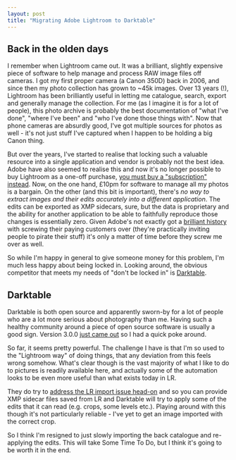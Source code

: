 ```yaml
---
layout: post
title: "Migrating Adobe Lightroom to Darktable"
---
```


## Back in the olden days

I remember when Lightroom came out. It was a brilliant, slightly expensive piece of software to help manage and process RAW image files off cameras. I got my first proper camera (a Canon 350D) back in 2006, and since then my photo collection has grown to ~45k images. Over 13 years (!), Lightroom has been brilliantly useful in letting me catalogue, search, export and generally manage the collection. For me (as I imagine it is for a lot of people), this photo archive is probably the best documentation of "what I've done", "where I've been" and "who I've done those things with". Now that phone cameras are absurdly good, I've got multiple sources for photos as well - it's not just stuff I've captured when I happen to be holding a big Canon thing.

But over the years, I've started to realise that locking such a valuable resource into a single application and vendor is probably not the best idea. Adobe have also seemed to realise this and now it's no longer possible to buy Lightroom as a one-off purchase, [you must buy a "subscription" instead](https://www.adobe.com/uk/creativecloud/plans.html?promoid=VG52KLH7&mv=other). Now, on the one hand, £10pm for software to manage all my photos is a bargain. On the other (and this bit is important), there's *no way to extract images and their edits accurately into a different application*. The edits can be exported as XMP sidecars, sure, but the data is proprietary and the ability for another application to be able to faithfully reproduce those changes is essentially zero. Given Adobe's not exactly got a [brilliant history](https://www.bbc.co.uk/news/technology-49973337) with screwing their paying customers over (they're practically inviting people to pirate their stuff) it's only a matter of time before they screw me over as well.

So while I'm happy in general to give someone money for this problem, I'm much less happy about being locked in. Looking around, the obvious competitor that meets my needs of "don't be locked in" is [Darktable](https://www.darktable.org/).

## Darktable

Darktable is both open source and apparently sworn-by for a lot of people who are a lot more serious about photography than me. Having such a healthy community around a piece of open source software is usually a good sign. Version 3.0.0 [just came out](https://www.darktable.org/2019/12/darktable-30/) so I had a quick poke around.

So far, it seems pretty powerful. The challenge I have is that I'm so used to the "Lightroom way" of doing things, that any deviation from this feels wrong somehow. What's clear though is the vast majority of what I like to do to pictures is readily available here, and actually some of the automation looks to be even more useful than what exists today in LR.

They do try to [address the LR import issue head-on](https://www.darktable.org/2013/02/importing-lightroom-development/) and so you can provide XMP sidecar files saved from LR and Darktable will try to apply some of the edits that it can read (e.g. crops, some levels etc.). Playing around with this though it's not particularly reliable - I've yet to get an image imported with the correct crop.

So I think I'm resigned to just slowly importing the back catalogue and re-applying the edits. This will take Some Time To Do, but I think it's going to be worth it in the end.
